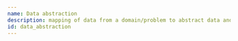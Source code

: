 ```yaml
---
name: Data abstraction
description: mapping of data from a domain/problem to abstract data and dataset types, includ-ing identification or clarification of new dataset types, data types, or facets of data not previously articulated in the literature
id: data_abstraction
---
```

